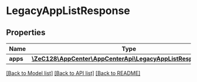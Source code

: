# LegacyAppListResponse

## Properties
Name | Type | Description | Notes
------------ | ------------- | ------------- | -------------
**apps** | [**\ZeC128\AppCenter\AppCenterApi\LegacyAppListResponseApps[]**](LegacyAppListResponseApps.md) |  | [optional] 

[[Back to Model list]](../README.md#documentation-for-models) [[Back to API list]](../README.md#documentation-for-api-endpoints) [[Back to README]](../README.md)


